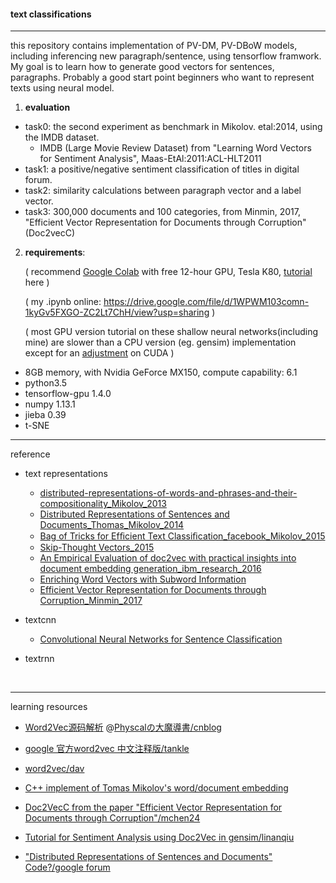 #### text classifications
------
this repository contains implementation of PV-DM, PV-DBoW models, including inferencing new paragraph/sentence, using tensorflow framwork. My goal is to learn how to generate good vectors for sentences, paragraphs. Probably a good start point beginners who want to represent texts using neural model.

1. **evaluation**

- task0: the second experiment as benchmark in Mikolov. etal:2014, using the IMDB dataset.
  - IMDB (Large Movie Review Dataset) from "Learning Word Vectors for Sentiment Analysis", Maas-EtAl:2011:ACL-HLT2011 
- task1: a positive/negative sentiment classification of titles in digital forum.
- task2: similarity calculations between paragraph vector and a label vector.
- task3: 300,000 documents and 100 categories, from Minmin, 2017, "Efficient Vector Representation for Documents through Corruption"(Doc2vecC)

2. **requirements**:

   ( recommend [Google Colab](https://colab.research.google.com) with free 12-hour GPU, Tesla K80, [tutorial](https://medium.com/deep-learning-turkey/google-colab-free-gpu-tutorial-e113627b9f5d) here )

   ( my .ipynb online: https://drive.google.com/file/d/1WPWM103comn-1kyGv5FXGO-ZC2Lt7ChH/view?usp=sharing )

   ( most GPU version tutorial on these shallow neural networks(including mine) are slower than a CPU version (eg. gensim) implementation except for an [adjustment](https://github.com/phunterlau/word2vec_cbow) on CUDA )

- 8GB memory, with Nvidia GeForce MX150, compute capability: 6.1
- python3.5
- tensorflow-gpu 1.4.0
- numpy 1.13.1
- jieba 0.39
- t-SNE

------

reference

- text representations
  - [distributed-representations-of-words-and-phrases-and-their-compositionality_Mikolov_2013](https://arxiv.org/abs/1310.4546.pdf)
  - [Distributed Representations of Sentences and Documents_Thomas_Mikolov_2014](https://arxiv.org/pdf/1405.4053.pdf)
  - [Bag of Tricks for Efﬁcient Text Classiﬁcation_facebook_Mikolov_2015](https://arxiv.org/pdf/1607.01759.pdf)
  - [Skip-Thought Vectors_2015](https://arxiv.org/pdf/1506.06726.pdf)
  - [An Empirical Evaluation of doc2vec with practical insights into document embedding generation_ibm_research_2016](https://arxiv.org/pdf/1607.05368.pdf)
  - [Enriching Word Vectors with Subword Information](https://arxiv.org/pdf/1607.04606.pdf)
  - [Efficient Vector Representation for Documents through Corruption_Minmin_2017](https://arxiv.org/pdf/1707.02377.pdf)

- textcnn

  - [Convolutional Neural Networks for Sentence Classification](https://arxiv.org/pdf/1408.5882.pdf)

- textrnn

  ​

---

learning resources

- [Word2Vec源码解析](http://www.cnblogs.com/neopenx/p/4571996.html)   @[Physcalの大魔導書/cnblog](http://www.cnblogs.com/neopenx/)


- [google 官方word2vec 中文注释版/tankle](https://github.com/tankle/word2vec)
- [word2vec/dav](https://github.com/dav/word2vec)
- [C++ implement of Tomas Mikolov's word/document embedding](https://github.com/hiyijian/doc2vec)
- [Doc2VecC from the paper "Efficient Vector Representation for Documents through Corruption"/mchen24](https://github.com/mchen24/iclr2017)
- [Tutorial for Sentiment Analysis using Doc2Vec in gensim/linanqiu](https://github.com/linanqiu/word2vec-sentiments)
- ["Distributed Representations of Sentences and Documents" Code?/google forum](https://groups.google.com/forum/#!msg/word2vec-toolkit/Q49FIrNOQRo/J6KG8mUj45sJ)